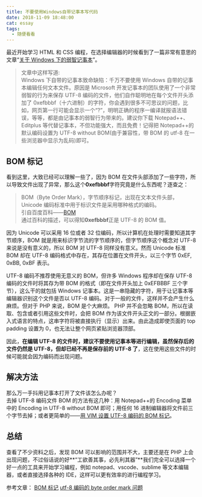 ```yaml
---
title: 不要使用Windows自带记事本写代码
date: 2018-11-09 18:48:00
cat: essay
tags:
  - 随便看看
---
```


最近开始学习 HTML 和 CSS 编程，在选择编辑器的时候看到了一篇非常有意思的文章“[关于 Windows 下的弱智记事本][1]”。

> 文章中这样写道:<br>
> Windows 下自带的记事本致命缺陷：千万不要使用 Windows 自带的记事本编辑任何文本文件。原因是 Microsoft 开发记事本的团队使用了一个非常弱智的行为来保存 UTF-8 编码的文件，他们自作聪明地在每个文件开头添加了 0xefbbbf（十六进制）的字符，你会遇到很多不可思议的问题，比如，网页第一行可能会显示一个“?”，明明正确的程序一编译就报语法错误，等等，都是由记事本的弱智行为带来的。建议你下载 Notepad++、Editplus 等代替记事本，不但功能强大，而且免费！记得把 Notepad++的默认编码设置为 UTF-8 without BOM(由于兼容性，带 BOM 的 utf-8 在一些浏览器中显示为乱码)即可。

## BOM 标记

看到这里，大致已经可以理解一些了，因为 BOM 在文件头部添加了一些字符，所以导致文件出现了异常，那么这个**0xefbbbf**字符究竟是什么东西呢？逐查之：

> BOM（Byte Order Mark），字节顺序标记，出现在文本文件头部，Unicode 编码标准中用于标识文件是采用哪种格式的编码。<br>
> 引自百度百科——[BOM][2]<br>
> 通过百科的描述，可以得知**0xefbbbf**正是 UTF-8 的 BOM 值。

因为 Unicode 可以采用 16 位或者 32 位编码，所以计算机在处理时需要知道其字节顺序，BOM 就是用来标识字节流的字节顺序的，但字节顺序这个概念对 UTF-8 来说是没有意义的，所以 BOM 对 UTF-8 同样没有意义。然而 Unicode 标准 BOM 却在 UTF-8 编码格式中存在，其存在位置在文件开头，以三个字节 0xEF, 0xBB, 0xBF 表示。

UTF-8 编码不推荐使用无意义的 BOM，但许多 Windows 程序却在保存 UTF-8 编码的文件时将其存为带 BOM 的格式（即在文件开头加上 0xEFBBBF 三个字节），这么干的就包括 Windows 记事本。这是一串隐藏的字符，用于让记事本等编辑器识别这个文件是否以 UTF-8 编码。对于一般的文件，这样并不会产生什么麻烦。但对于 PHP 来说，BOM 是个大麻烦。
PHP 并不会忽略 BOM，所以在读取、包含或者引用这些文件时，会把 BOM 作为该文件开头正文的一部分。根据嵌入式语言的特点，这串字符将被直接执行（显示）出来。由此造成即使页面的 top padding 设置为 0，也无法让整个网页紧贴浏览器顶部。

因此，**在编辑 UTF-8 的文件时，建议不要使用记事本等进行编辑，虽然保存后的文件仍然是 UTF-8，但却已经不再是保存前的 UTF-8 了**，这在使用这些文件的时候可能就会因为编码而出现问题。

## 解决方法

那么万一手抖用记事本打开了文件该怎么办呢？<br>
去掉 UTF-8 编码文件 BOM 的方法有这几种：用 Notepad++的 Encoding 菜单中的 Encoding in UTF-8 without BOM 即可；用任何 16 进制编辑器将文件前三个字节去掉；或者更简单的——[用 VIM 设置 UTF-8 编码的 BOM 标记][3]。

## 总结

查看了不少资料之后，发现 BOM 可以影响的范围并不大，主要还是在 PHP 上会出现问题，不过俗话说的好**“工欲善其事，必先利其器”**我们完全可以选择一个好一点的工具来开始学习编程，例如 notepad、vscode、sublime 等文本编辑器，或者直接选择各种的 IDE，这样可以更有效率的进行编程学习。

参考文章：
[BOM 标记][4]
[utf-8 编码的 byte order mark 问题][5]

[1]: https://blog.csdn.net/c1842664541/article/details/78999262
[2]: https://baike.baidu.com/item/BOM/2790364
[3]: http://www.cnblogs.com/ini_always/archive/2011/12/24/2300621.html
[4]: https://www.cnblogs.com/prowyh/p/4977775.html
[5]: https://www.cnblogs.com/williamhu/articles/5378784.html

